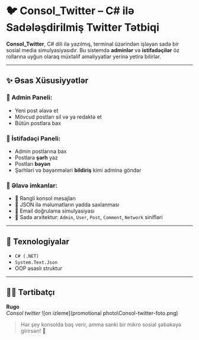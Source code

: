 # 🐦 Consol_Twitter – C# ilə Sadələşdirilmiş Twitter Tətbiqi

**Consol_Twitter**, C# dili ilə yazılmış, terminal üzərindən işləyən sadə bir sosial media simulyasiyasıdır. Bu sistemdə **adminlər** və **istifadəçilər** öz rollarına uyğun olaraq müxtəlif əməliyyatlar yerinə yetirə bilirlər.

---

## ✨ Əsas Xüsusiyyətlər

### 🔹 Admin Paneli:
- Yeni post əlavə et  
- Mövcud postları sil və ya redaktə et  
- Bütün postlara bax  

### 🔹 İstifadəçi Paneli:
- Admin postlarına bax  
- Postlara **şərh** yaz  
- Postları **bəyən**  
- Şərhləri və bəyənmələri **bildiriş** kimi adminə göndər  

### 🔹 Əlavə imkanlar:
- 🎨 Rəngli konsol mesajları  
- 💾 JSON ilə məlumatların yadda saxlanması  
- 📧 Email doğrulama simulyasiyası  
- 🧱 Sadə arxitektur: `Admin`, `User`, `Post`, `Comment`, `Network` sinifləri  

---

## 🔧 Texnologiyalar

- `C# (.NET)`
- `System.Text.Json`
- OOP əsaslı struktur

---

## 👨‍💻 Tərtibatçı

**Rugo**  
*Consol twitter*
![on izleme](promotional photo\Consol-twitter-foto.png)


> Hər şey konsolda baş verir, amma sanki bir mikro sosial şəbəkəyə girirsən! 🖤



